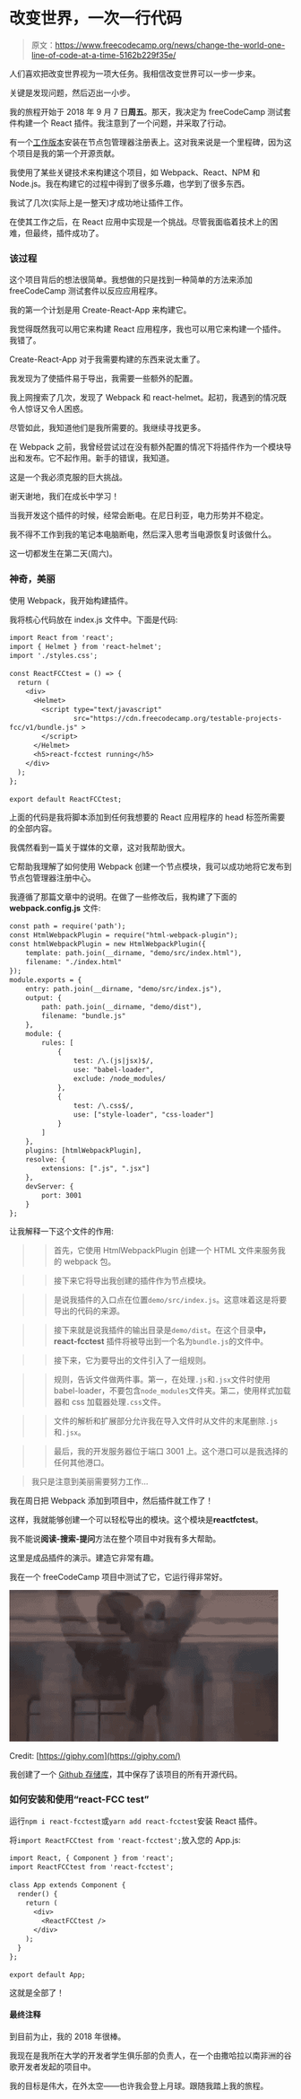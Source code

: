 # 改变世界，一次一行代码

> 原文：<https://www.freecodecamp.org/news/change-the-world-one-line-of-code-at-a-time-5162b229f35e/>

人们喜欢把改变世界视为一项大任务。我相信改变世界可以一步一步来。

关键是发现问题，然后迈出一小步。

我的旅程开始于 2018 年 9 月 7 日**周五**。那天，我决定为 freeCodeCamp 测试套件构建一个 React 插件。我注意到了一个问题，并采取了行动。

有一个[工作版本](https://www.npmjs.com/package/react-fcctest)安装在节点包管理器注册表上。这对我来说是一个里程碑，因为这个项目是我的第一个开源贡献。

我使用了某些关键技术来构建这个项目，如 Webpack、React、NPM 和 Node.js。我在构建它的过程中得到了很多乐趣，也学到了很多东西。

我试了几次(实际上是一整天)才成功地让插件工作。

在使其工作之后，在 React 应用中实现是一个挑战。尽管我面临着技术上的困难，但最终，插件成功了。

### 该过程

这个项目背后的想法很简单。我想做的只是找到一种简单的方法来添加 freeCodeCamp 测试套件以反应应用程序。

我的第一个计划是用 Create-React-App 来构建它。

我觉得既然我可以用它来构建 React 应用程序，我也可以用它来构建一个插件。我错了。

Create-React-App 对于我需要构建的东西来说太重了。

我发现为了使插件易于导出，我需要一些额外的配置。

我上网搜索了几次，发现了 Webpack 和 react-helmet。起初，我遇到的情况既令人惊讶又令人困惑。

尽管如此，我知道他们是我所需要的。我继续寻找更多。

在 Webpack 之前，我曾经尝试过在没有额外配置的情况下将插件作为一个模块导出和发布。它不起作用。新手的错误，我知道。

这是一个我必须克服的巨大挑战。

谢天谢地，我们在成长中学习！

当我开发这个插件的时候，经常会断电。在尼日利亚，电力形势并不稳定。

我不得不工作到我的笔记本电脑断电，然后深入思考当电源恢复时该做什么。

这一切都发生在第二天(周六)。

### 神奇，美丽

使用 Webpack，我开始构建插件。

我将核心代码放在 index.js 文件中。下面是代码:

```
import React from 'react';
import { Helmet } from 'react-helmet';
import './styles.css';

const ReactFCCtest = () => {
  return (
    <div>
      <Helmet>
        <script type="text/javascript" 
                src="https://cdn.freecodecamp.org/testable-projects-fcc/v1/bundle.js" >
        </script>
      </Helmet>
      <h5>react-fcctest running</h5>
    </div>
  );
};

export default ReactFCCtest;
```

上面的代码是我将脚本添加到任何我想要的 React 应用程序的 head 标签所需要的全部内容。

我偶然看到一篇关于媒体的文章，这对我帮助很大。

它帮助我理解了如何使用 Webpack 创建一个节点模块，我可以成功地将它发布到节点包管理器注册中心。

我遵循了那篇文章中的说明。在做了一些修改后，我构建了下面的 **webpack.config.js** 文件:

```
const path = require('path');
const HtmlWebpackPlugin = require("html-webpack-plugin");
const htmlWebpackPlugin = new HtmlWebpackPlugin({
    template: path.join(__dirname, "demo/src/index.html"),
    filename: "./index.html"
});
module.exports = {
    entry: path.join(__dirname, "demo/src/index.js"),
    output: {
        path: path.join(__dirname, "demo/dist"),
        filename: "bundle.js"
    },
    module: {
        rules: [
            {
                test: /\.(js|jsx)$/,
                use: "babel-loader",
                exclude: /node_modules/
            },
            {
                test: /\.css$/,
                use: ["style-loader", "css-loader"]
            }
        ]
    },
    plugins: [htmlWebpackPlugin],
    resolve: {
        extensions: [".js", ".jsx"]
    },
    devServer: {
        port: 3001
    }
};
```

让我解释一下这个文件的作用:

>>首先，它使用 HtmlWebpackPlugin 创建一个 HTML 文件来服务我的 webpack 包。

>>接下来它将导出我创建的插件作为节点模块。

>>是说我插件的入口点在位置`demo/src/index.js`。这意味着这是将要导出的代码的来源。

>>接下来就是说我插件的输出目录是`demo/dist`。在这个目录**中，react-fcctest** 插件将被导出到一个名为`bundle.js`的文件中。

>>接下来，它为要导出的文件引入了一组规则。

>>规则，告诉文件做两件事。第一，在处理`.js`和`.jsx`文件时使用 babel-loader，不要包含`node_modules`文件夹。第二，使用样式加载器和 css 加载器处理`.css`文件。

>>文件的解析和扩展部分允许我在导入文件时从文件的末尾删除`.js`和`.jsx`。

>>最后，我的开发服务器位于端口 3001 上。这个港口可以是我选择的任何其他港口。

> 我只是注意到美丽需要努力工作…

我在周日把 Webpack 添加到项目中，然后插件就工作了！

这样，我就能够创建一个可以轻松导出的模块。这个模块是**reactfctest**。

我不能说**阅读-搜索-提问**方法在整个项目中对我有多大帮助。

这里是成品插件的演示。建造它非常有趣。

我在一个 freeCodeCamp 项目中测试了它，它运行得非常好。

![1*OL4Q9xvDLtsMcgY21--tOQ](img/6982f7f4f3595abf8b44a79be081269b.png)

Credit: [https://giphy.com](https://giphy.com/)

我创建了一个 [Github 存储库](https://github.com/Usheninte/react-fcctest)，其中保存了该项目的所有开源代码。

### **如何安装和使用“react-FCC test”**

运行`npm i react-fcctest`或`yarn add react-fcctest`安装 React 插件。

将`import ReactFCCtest from 'react-fcctest';`放入您的 App.js:

```
import React, { Component } from 'react';
import ReactFCCtest from 'react-fcctest';

class App extends Component {
  render() {
    return (
      <div>
        <ReactFCCtest />
      </div>
    );
  }
};

export default App;
```

这就是全部了！

#### 最终注释

到目前为止，我的 2018 年很棒。

我现在是我所在大学的开发者学生俱乐部的负责人，在一个由撒哈拉以南非洲的谷歌开发者发起的项目中。

我的目标是伟大，在外太空——也许我会登上月球。跟随我踏上我的旅程。